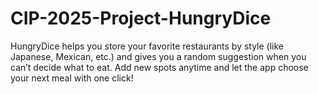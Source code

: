 # CIP-2025-Project-HungryDice
HungryDice helps you store your favorite restaurants by style (like Japanese, Mexican, etc.) and gives you a random suggestion when you can’t decide what to eat. Add new spots anytime and let the app choose your next meal with one click!
